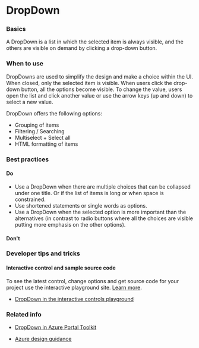 ﻿# DropDown

 
<a name="basics"></a>
### Basics
A DropDown is a list in which the selected item is always visible, and the others are visible on demand by clicking a drop-down button. 



<!-- TODO get an IMAGE to embed here -->

<!-- TODO get an SAMPLE CODE to embed here -->

 
<a name="when-to-use"></a>
### When to use
DropDowns are used to simplify the design and make a choice within the UI. When closed, only the selected item is visible. When users click the drop-down button, all the options become visible. To change the value, users open the list and click another value or use the arrow keys (up and down) to select a new value.

DropDown offers the following options:
* Grouping of items 
* Filtering / Searching 
* Multiselect + Select all
* HTML formatting of items 



 
<a name="best-practices"></a>
### Best practices

<a name="best-practices-do"></a>
#### Do

* Use a DropDown when there are multiple choices that can be collapsed under one title. Or if the list of items is long or when space is constrained.
* Use shortened statements or single words as options.
* Use a DropDown when the selected option is more important than the alternatives (in contrast to radio buttons where all the choices are visible putting more emphasis on the other options).

<a name="best-practices-don-t"></a>
#### Don&#39;t




 
<a name="developer-tips-and-tricks"></a>
### Developer tips and tricks



<a name="developer-tips-and-tricks-interactive-control-and-sample-source-code"></a>
#### Interactive control and sample source code
To see the latest control, change options and get source code for your project use the interactive playground site.  [Learn more](./top-extensions-controls-playground.md).

*  <a href="https://ms.portal.azure.com/?Microsoft_Azure_Playground=true#blade/Microsoft_Azure_Playground/ControlsIndexBlade/DropDown_create_Playground" target="_blank">DropDown in the interactive controls playground</a>

 


 
<a name="related-info"></a>
### Related info

* <a href="https://www.figma.com/file/Bwn8rmUOYtnPRwA3JoQTBn/Azure-Portal-Toolkit?node-id=3071%3A379395" target="_blank">DropDown in Azure Portal Toolkit</a>

* [Azure design guidance](http://aka.ms/portalfx/design)


